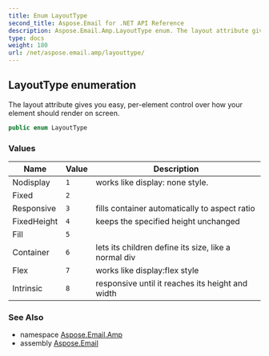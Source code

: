 ```yaml
---
title: Enum LayoutType
second_title: Aspose.Email for .NET API Reference
description: Aspose.Email.Amp.LayoutType enum. The layout attribute gives you easy perelement control over how your element should render on screen
type: docs
weight: 180
url: /net/aspose.email.amp/layouttype/
---
```

## LayoutType enumeration

The layout attribute gives you easy, per-element control over how your element should render on screen.

```csharp
public enum LayoutType
```

### Values

| Name | Value | Description |
| --- | --- | --- |
| Nodisplay | `1` | works like display: none style. |
| Fixed | `2` |  |
| Responsive | `3` | fills container automatically to aspect ratio |
| FixedHeight | `4` | keeps the specified height unchanged |
| Fill | `5` |  |
| Container | `6` | lets its children define its size, like a normal div |
| Flex | `7` | works like display:flex style |
| Intrinsic | `8` | responsive until it reaches its height and width |

### See Also

* namespace [Aspose.Email.Amp](../../aspose.email.amp/)
* assembly [Aspose.Email](../../)


